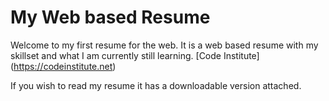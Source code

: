 # My Web based Resume

Welcome to my first resume for the web. It is a web based resume with my skillset and what I am currently still learning. [Code Institute] (https://codeinstitute.net)

If you wish to read my resume it has a downloadable version attached. 